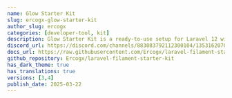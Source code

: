 ```yaml
---
name: Glow Starter Kit
slug: ercogx-glow-starter-kit
author_slug: ercogx
categories: [developer-tool, kit]
description: Glow Starter Kit is a ready-to-use setup for Laravel 12 with Filament v3/v4, including authentication, roles, settings, themes, and developer tools to jumpstart your project effortlessly. 🚀
discord_url: https://discord.com/channels/883083792112300104/1353162070723399680
docs_url: https://raw.githubusercontent.com/Ercogx/laravel-filament-starter-kit/main/README.md
github_repository: Ercogx/laravel-filament-starter-kit
has_dark_theme: true
has_translations: true
versions: [3,4]
publish_date: 2025-03-22
---
```

